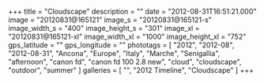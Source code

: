 +++
title = "Cloudscape"
description = ""
date = "2012-08-31T16:51:21.000"
image = "20120831@165121"
image_s = "20120831@165121-s"
image_width_s = "400"
image_height_s = "301"
image_xl = "20120831@165121-xl"
image_width_xl = "1000"
image_height_xl = "752"
gps_latitude = ""
gps_longitude = ""
phototags = [ "2012", "2012-08", "2012-08-31", "Ancona", "Europe", "Italy", "Marche", "Senigallia", "afternoon", "canon fd", "canon fd 100 2.8 new", "cloud", "cloudscape", "outdoor", "summer" ]
galleries = [ "", "2012 Timeline", "Cloudscape" ]
+++
